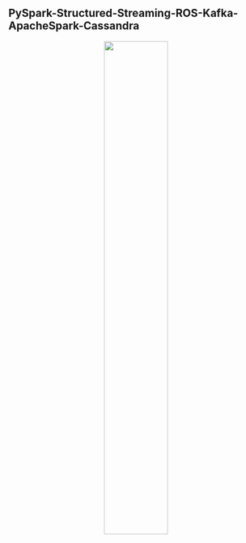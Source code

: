 ## PySpark-Structured-Streaming-ROS-Kafka-ApacheSpark-Cassandra

<p align="center" width="100%">
    <img width="50%" src="https://miro.medium.com/max/1358/0*QnKuzaLsqkPWadHT.jpg"> 
</p>

